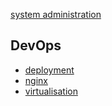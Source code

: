 [system administration](../sysAdmin.md)

## DevOps
- [deployment](deployment.md)
- [nginx](nginx.md)
- [virtualisation](virtualisation.md)


<!-- - []() -->


<!-- ---

See also -->
